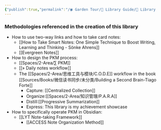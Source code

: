 ```yaml
---
{"publish":true,"permalink":"/🍀 Garden Tour/🧰 Library Guide/🍫 Library Methodology Guide.md","created":"2022-08-21","modified":"2023-03-14","published":"2025-07-09T09:43:18.653+08:00","cssclasses":""}
---
```


### Methodologies referenced in the creation of this library

- How to use two-way links and how to take card notes:
	- [[How to Take Smart Notes: One Simple Technique to Boost Writing, Learning and Thinking - Sönke Ahrens]]
	- [[Evergreen Notes]]
- How to design the PKM process:
	- [[Spaces/2-Area/∑ PKM]]
	- [[» Daily notes workflow]]
	- The [[Spaces/2-Area/思维工具与模块/C.O.D.E]] workflow in the book [[Sources/Books/微信读书同步/未分类/Building a Second Brain-Tiago Forte]]
		- Capture: [[Centralized Collection]]
		- Organize:[[Spaces/2-Area/知识管理/P.A.R.A]]
		- Distill:[[Progressive Summarization]]
		- Express: This library is my achievement showcase
- How to specifically operate PKM in Obsidian:
	- [[LYT Note-taking Framework]]
		- [[ACCESS Note Organization Method]] 